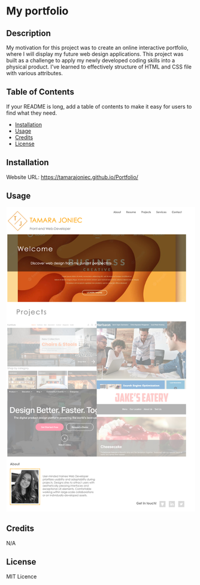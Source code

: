 # My portfolio

## Description


My motivation for this project was to create an online interactive portfolio, where I will display my future web design applications.
This project was built as a challenge to apply my newly developed coding skills into a physical product.
I've learned to effectively structure of HTML and CSS file with various attributes.

## Table of Contents

If your README is long, add a table of contents to make it easy for users to find what they need.

- [Installation](#installation)
- [Usage](#usage)
- [Credits](#credits)
- [License](#license)

## Installation

Website URL:
https://tamarajoniec.github.io/Portfolio/

## Usage

![Screenshot of website.](assets/images/screencapture.jpg "The Portfolio webpage includes a navigation bar, a header image, and cards with text and images at the bottom of the page. There is an about me section and contact details.")    

## Credits

N/A

## License

MIT Licence


